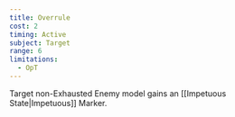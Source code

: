 ```yaml
---
title: Overrule
cost: 2
timing: Active
subject: Target
range: 6
limitations:
  - OpT
---
```

Target non-Exhausted Enemy model gains an [[Impetuous State|Impetuous]] Marker.